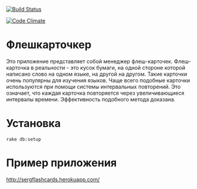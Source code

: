 
[![Build Status](https://travis-ci.org/sichacvah/flashcards.svg?branch=seventh-task)](https://travis-ci.org/sichacvah/flashcards)

[![Code Climate](https://codeclimate.com/repos/54fc4c7fe30ba06a7000032a/badges/10dc0b746ba60e17c8b5/gpa.svg)](https://codeclimate.com/repos/54fc4c7fe30ba06a7000032a/feed) 


# Флешкарточкер 

Это приложение представляет собой менеджер флеш-карточек. Флеш-карточка в реальности - это кусок бумаги, на одной стороне которой написано слово на одном языке, на другой на другом.  Такие карточки очень популярны для изучения языков. Чаще всего подобные карточки используются при помощи системы интервальных повторений. Это означает, что каждая карточка повторяется через увеличивающиеся интервалы времени. Эффективность подобного метода доказана.

# Установка

`rake db:setup`

# Пример приложения

http://sergflashcards.herokuapp.com/
